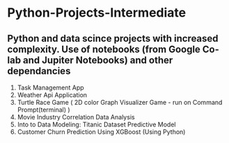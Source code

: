 # Python-Projects-Intermediate
## Python and data scince projects with increased complexity. Use of notebooks (from Google Co-lab and Jupiter Notebooks) and other dependancies 

1. Task Management App
2. Weather Api Application
3. Turtle Race Game ( 2D color Graph Visualizer Game - run on Command Prompt(terminal) )
5. Movie Industry Correlation Data Analysis
6. Into to Data Modeling: Titanic Dataset Predictive Model
7. Customer Churn Prediction Using XGBoost (Using Python)


